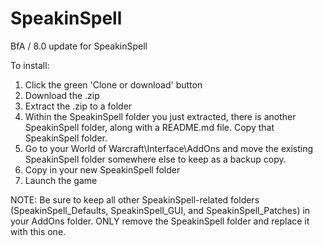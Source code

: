 # SpeakinSpell
BfA / 8.0 update for SpeakinSpell

To install:

1) Click the green 'Clone or download' button
2) Download the .zip
3) Extract the .zip to a folder
4) Within the SpeakinSpell folder you just extracted, there is another SpeakinSpell folder, along with a README.md file. Copy that SpeakinSpell folder.
5) Go to your World of Warcraft\Interface\AddOns and move the existing SpeakinSpell folder somewhere else to keep as a backup copy.
6) Copy in your new SpeakinSpell folder
7) Launch the game

NOTE: Be sure to keep all other SpeakinSpell-related folders (SpeakinSpell_Defaults, SpeakinSpell_GUI, and SpeakinSpell_Patches) in your AddOns folder. ONLY remove the SpeakinSpell folder and replace it with this one.
